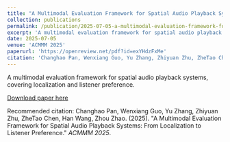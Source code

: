 ```yaml
---
title: "A Multimodal Evaluation Framework for Spatial Audio Playback Systems: From Localization to Listener Preference"
collection: publications
permalink: /publication/2025-07-05-a-multimodal-evaluation-framework-for-spatial-audio-playback-systems
excerpt: 'A multimodal evaluation framework for spatial audio playback systems, covering localization and listener preference.'
date: 2025-07-05
venue: 'ACMMM 2025'
paperurl: 'https://openreview.net/pdf?id=exYHdzFxMe'
citation: 'Changhao Pan, Wenxiang Guo, Yu Zhang, Zhiyuan Zhu, ZheTao Chen, Han Wang, Zhou Zhao. (2025). &quot;A Multimodal Evaluation Framework for Spatial Audio Playback Systems: From Localization to Listener Preference.&quot; <i>ACMMM 2025</i>.'
---
```

A multimodal evaluation framework for spatial audio playback systems, covering localization and listener preference.

[Download paper here](https://openreview.net/pdf?id=exYHdzFxMe)

Recommended citation: Changhao Pan, Wenxiang Guo, Yu Zhang, Zhiyuan Zhu, ZheTao Chen, Han Wang, Zhou Zhao. (2025). "A Multimodal Evaluation Framework for Spatial Audio Playback Systems: From Localization to Listener Preference." <i>ACMMM 2025</i>.